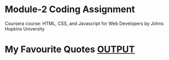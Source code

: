 

# Module-2 Coding Assignment

Coursera course: HTML, CSS, and Javascript for Web Developers by Johns Hopkins University

# My Favourite Quotes [OUTPUT](https://guru-shreyansh.github.io/WebDev_JHU_HTML-CSS-JS/Module-2_Responsiveness/index1.html)
